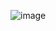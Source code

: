 ![image](https://user-images.githubusercontent.com/107272321/210516333-6c3e6cfd-ff06-4d39-8e05-e5c96bf5ec09.png)
